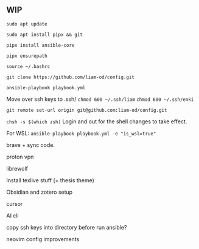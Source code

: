 ## WIP

`sudo apt update`

`sudo apt install pipx && git`

`pipx install ansible-core`

`pipx ensurepath`

`source ~/.bashrc`

`git clone https://github.com/liam-od/config.git`

`ansible-playbook playbook.yml`

Move over ssh keys to .ssh/
`chmod 600 ~/.ssh/liam`
`chmod 600 ~/.ssh/enki`

`git remote set-url origin git@github.com:liam-od/config.git`

`chsh -s $(which zsh)`
Login and out for the shell changes to take effect.

For WSL: `ansible-playbook playbook.yml -e "is_wsl=true"`

brave + sync code.

proton vpn

librewolf

Install texlive stuff (+ thesis theme)

Obsidian and zotero setup

cursor

AI cli

copy ssh keys into directory before run ansible?

neovim config improvements

